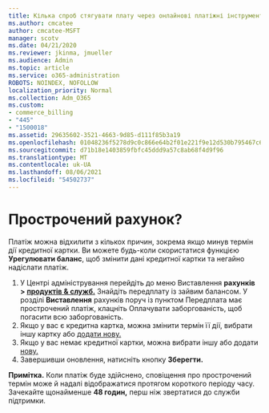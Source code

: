 ```yaml
---
title: Кілька спроб стягувати плату через онлайнові платіжні інструменти
ms.author: cmcatee
author: cmcatee-MSFT
manager: scotv
ms.date: 04/21/2020
ms.reviewer: jkinma, jmueller
ms.audience: Admin
ms.topic: article
ms.service: o365-administration
ROBOTS: NOINDEX, NOFOLLOW
localization_priority: Normal
ms.collection: Adm_O365
ms.custom:
- commerce_billing
- "445"
- "1500018"
ms.assetid: 29635602-3521-4663-9d85-d111f85b3a19
ms.openlocfilehash: 01048236f5278d9c0c866e64b2f01e221f9e12d530b795467c638387b111d85e
ms.sourcegitcommit: d71b18e1403859fbfc45ddd9a57c8ab68f4d9f96
ms.translationtype: MT
ms.contentlocale: uk-UA
ms.lasthandoff: 08/06/2021
ms.locfileid: "54502737"
---
```

# <a name="past-due-account"></a>Прострочений рахунок?

Платіж можна відхилити з кількох причин, зокрема якщо минув термін дії кредитної картки. Ви можете будь-коли скористатися функцією **Урегулювати баланс**, щоб змінити дані кредитної картки та негайно надіслати платіж.

1. У Центрі адміністрування перейдіть до меню Виставлення **рахунків > [продуктів & служб.](https://go.microsoft.com/fwlink/p/?linkid=842054)**
Знайдіть передплату із зайвим балансом. У розділі **Виставлення** рахунків поруч із пунктом  Передплата має прострочений платіж, клацніть Оплачувати заборгованість, щоб погасити всю заборгованість.
2. Якщо у вас є кредитна картка, можна змінити термін її дії, вибрати іншу картку або [додати нову.](/microsoft-365/commerce/billing-and-payments/manage-payment-methods)
3. Якщо у вас немає кредитної картки, можна вибрати іншу або додати [нову.](/microsoft-365/commerce/billing-and-payments/manage-payment-methods)
4. Завершивши оновлення, натисніть кнопку **Зберегти.**

**Примітка.** Коли платіж буде здійснено, сповіщення про прострочений термін може й надалі відображатися протягом короткого періоду часу. Зачекайте щонайменше **48 годин,** перш ніж звертатися до служби підтримки.
